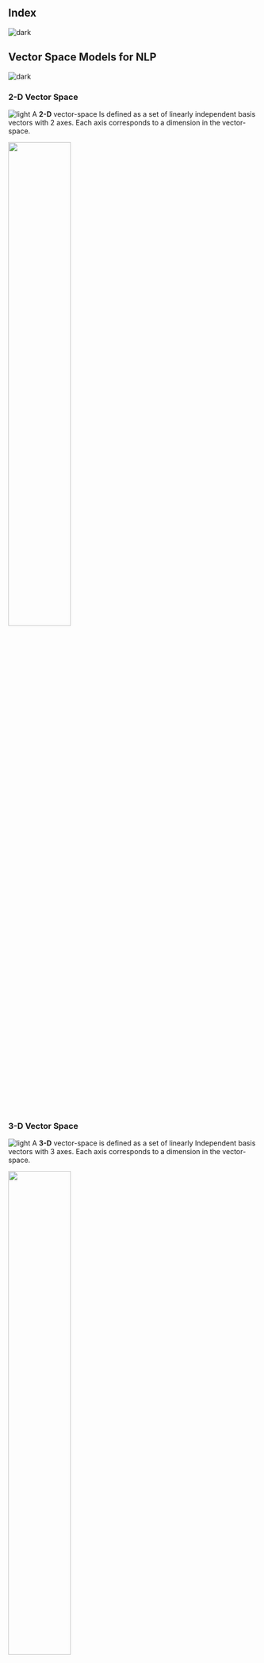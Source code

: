 ## Index
![dark](https://user-images.githubusercontent.com/12748752/132402918-976c6cc7-cc94-4267-9513-b3937504eb63.png)

## Vector Space Models for NLP
![dark](https://user-images.githubusercontent.com/12748752/132402918-976c6cc7-cc94-4267-9513-b3937504eb63.png)

### 2-D Vector Space
![light](https://user-images.githubusercontent.com/12748752/132402912-1a2a215e-de2f-4536-b28e-e75197136af9.png)
A **2-D** vector-space Is defined as a set of linearly independent basis vectors with 2 axes. Each axis corresponds to a dimension in the vector-space. 

<img src="https://user-images.githubusercontent.com/12748752/186020910-9eeae053-e951-434a-9f3e-ac812fbbf05a.png" width=50%/>

### 3-D Vector Space
![light](https://user-images.githubusercontent.com/12748752/132402912-1a2a215e-de2f-4536-b28e-e75197136af9.png)
A **3-D** vector-space is defined as a set of linearly Independent basis vectors with 3 axes. Each axis corresponds to a dimension in the vector-space.

<img src="https://user-images.githubusercontent.com/12748752/186029942-00189cf6-bb7a-4f0d-97fe-04d71b1d203f.png" width=50%/>

Linearly independent vectors of size **N** will result in **N**-dimensional axes which are mutually orthogonal to each other. 

### Vector Space model for Words
![light](https://user-images.githubusercontent.com/12748752/132402912-1a2a215e-de2f-4536-b28e-e75197136af9.png)
Let us assume that the words in a corpus are considered as linearly independent basis vectors. If a corpus contains 1 words which are linearly independent, then every word represents an axis in the continuous vector space R. Each word takes an independent axis which is orthogonal to other words/axes. Then will contain | axes.

#### Examples
1. The vocabulary size of emma corpus is 7079) If we plot all the words in the real space R, we get 7079 axes
2. The vocabulary size of Google News Corpus corpus is 3 million. If we plot all the words in the real space R, we get 3 million axes

Suppose if you are having about 300 words, all 300 words are **independent** and they have no relation to each other(considered as **_linearly independent vectors_**); that means if I do a dot product of word **a** and **b** that result would be going to be **0**. So, again we will be using the notation of **|v|** this length of your vocabulary if you consider all of them as linear and then all the vectors related to the words in the vocabulary or linearly independent. And they do not have a linear relationship with each other and they are represented in the
continuous vector spacer. 



